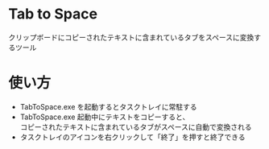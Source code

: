 # Tab to Space

クリップボードにコピーされたテキストに含まれているタブをスペースに変換するツール  

# 使い方

- TabToSpace.exe を起動するとタスクトレイに常駐する  
- TabToSpace.exe 起動中にテキストをコピーすると、  
コピーされたテキストに含まれているタブがスペースに自動で変換される  
- タスクトレイのアイコンを右クリックして「終了」を押すと終了できる  
